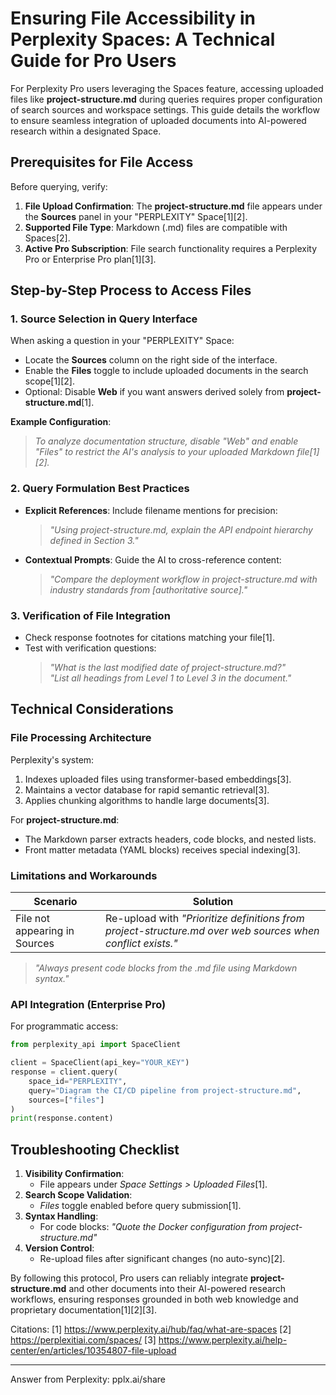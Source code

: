 # Ensuring File Accessibility in Perplexity Spaces: A Technical Guide for Pro Users

For Perplexity Pro users leveraging the Spaces feature, accessing uploaded files like **project-structure.md** during queries requires proper configuration of search sources and workspace settings. This guide details the workflow to ensure seamless integration of uploaded documents into AI-powered research within a designated Space.

## Prerequisites for File Access

Before querying, verify:

1. **File Upload Confirmation**: The **project-structure.md** file appears under the **Sources** panel in your "PERPLEXITY" Space[1][2].
2. **Supported File Type**: Markdown (.md) files are compatible with Spaces[2].
3. **Active Pro Subscription**: File search functionality requires a Perplexity Pro or Enterprise Pro plan[1][3].

## Step-by-Step Process to Access Files

### 1. **Source Selection in Query Interface**

When asking a question in your "PERPLEXITY" Space:

- Locate the **Sources** column on the right side of the interface.
- Enable the **Files** toggle to include uploaded documents in the search scope[1][2].
- Optional: Disable **Web** if you want answers derived solely from **project-structure.md**[1].

**Example Configuration**:

> _To analyze documentation structure, disable "Web" and enable "Files" to restrict the AI's analysis to your uploaded Markdown file[1][2]._

### 2. **Query Formulation Best Practices**

- **Explicit References**: Include filename mentions for precision:
  > _"Using project-structure.md, explain the API endpoint hierarchy defined in Section 3."_
- **Contextual Prompts**: Guide the AI to cross-reference content:
  > _"Compare the deployment workflow in project-structure.md with industry standards from [authoritative source]."_

### 3. **Verification of File Integration**

- Check response footnotes for citations matching your file[1].
- Test with verification questions:
  > _"What is the last modified date of project-structure.md?"_  
  > _"List all headings from Level 1 to Level 3 in the document."_

## Technical Considerations

### File Processing Architecture

Perplexity's system:

1. Indexes uploaded files using transformer-based embeddings[3].
2. Maintains a vector database for rapid semantic retrieval[3].
3. Applies chunking algorithms to handle large documents[3].

For **project-structure.md**:

- The Markdown parser extracts headers, code blocks, and nested lists.
- Front matter metadata (YAML blocks) receives special indexing[3].

### Limitations and Workarounds

| Scenario                      | Solution                                                                                                   |
| ----------------------------- | ---------------------------------------------------------------------------------------------------------- |
| File not appearing in Sources | Re-upload with _"Prioritize definitions from project-structure.md over web sources when conflict exists."_ |

> _"Always present code blocks from the .md file using Markdown syntax."_

### API Integration (Enterprise Pro)

For programmatic access:

```python
from perplexity_api import SpaceClient

client = SpaceClient(api_key="YOUR_KEY")
response = client.query(
    space_id="PERPLEXITY",
    query="Diagram the CI/CD pipeline from project-structure.md",
    sources=["files"]
)
print(response.content)
```

## Troubleshooting Checklist

1. **Visibility Confirmation**:
   - File appears under _Space Settings > Uploaded Files_[1].
2. **Search Scope Validation**:
   - _Files_ toggle enabled before query submission[1].
3. **Syntax Handling**:
   - For code blocks: _"Quote the Docker configuration from project-structure.md"_
4. **Version Control**:
   - Re-upload files after significant changes (no auto-sync)[2].

By following this protocol, Pro users can reliably integrate **project-structure.md** and other documents into their AI-powered research workflows, ensuring responses grounded in both web knowledge and proprietary documentation[1][2][3].

Citations:
[1] https://www.perplexity.ai/hub/faq/what-are-spaces
[2] https://perplexitiai.com/spaces/
[3] https://www.perplexity.ai/help-center/en/articles/10354807-file-upload

---

Answer from Perplexity: pplx.ai/share
